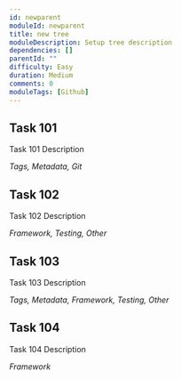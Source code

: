 ```yaml
---
id: newparent
moduleId: newparent
title: new tree
moduleDescription: Setup tree description
dependencies: []
parentId: ""
difficulty: Easy
duration: Medium
comments: 0
moduleTags: [Github]
---
```


## Task 101

Task 101 Description

*Tags, Metadata, Git*

## Task 102

Task 102 Description

*Framework, Testing, Other*

## Task 103

Task 103 Description

*Tags, Metadata, Framework, Testing, Other*

## Task 104

Task 104 Description

*Framework*
